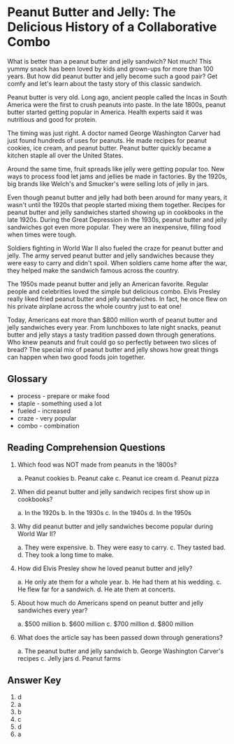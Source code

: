 # Peanut Butter and Jelly: The Delicious History of a Collaborative Combo

What is better than a peanut butter and jelly sandwich? Not much! This yummy snack has been loved by kids and grown-ups for more than 100 years. But how did peanut butter and jelly become such a good pair? Get comfy and let's learn about the tasty story of this classic sandwich.

Peanut butter is very old. Long ago, ancient people called the Incas in South America were the first to crush peanuts into paste. In the late 1800s, peanut butter started getting popular in America. Health experts said it was nutritious and good for protein.

The timing was just right. A doctor named George Washington Carver had just found hundreds of uses for peanuts. He made recipes for peanut cookies, ice cream, and peanut butter. Peanut butter quickly became a kitchen staple all over the United States.

Around the same time, fruit spreads like jelly were getting popular too. New ways to process food let jams and jellies be made in factories. By the 1920s, big brands like Welch's and Smucker's were selling lots of jelly in jars.

Even though peanut butter and jelly had both been around for many years, it wasn't until the 1920s that people started mixing them together. Recipes for peanut butter and jelly sandwiches started showing up in cookbooks in the late 1920s. During the Great Depression in the 1930s, peanut butter and jelly sandwiches got even more popular. They were an inexpensive, filling food when times were tough.

Soldiers fighting in World War II also fueled the craze for peanut butter and jelly. The army served peanut butter and jelly sandwiches because they were easy to carry and didn't spoil. When soldiers came home after the war, they helped make the sandwich famous across the country.

The 1950s made peanut butter and jelly an American favorite. Regular people and celebrities loved the simple but delicious combo. Elvis Presley really liked fried peanut butter and jelly sandwiches. In fact, he once flew on his private airplane across the whole country just to eat one!

Today, Americans eat more than $800 million worth of peanut butter and jelly sandwiches every year. From lunchboxes to late night snacks, peanut butter and jelly stays a tasty tradition passed down through generations. Who knew peanuts and fruit could go so perfectly between two slices of bread? The special mix of peanut butter and jelly shows how great things can happen when two good foods join together.

## Glossary

- process - prepare or make food
- staple - something used a lot
- fueled - increased
- craze - very popular
- combo - combination

## Reading Comprehension Questions

1. Which food was NOT made from peanuts in the 1800s?

   a. Peanut cookies
   b. Peanut cake
   c. Peanut ice cream
   d. Peanut pizza

2. When did peanut butter and jelly sandwich recipes first show up in cookbooks?

   a. In the 1920s
   b. In the 1930s
   c. In the 1940s
   d. In the 1950s

3. Why did peanut butter and jelly sandwiches become popular during World War II?

   a. They were expensive.
   b. They were easy to carry.
   c. They tasted bad.
   d. They took a long time to make.

4. How did Elvis Presley show he loved peanut butter and jelly?

   a. He only ate them for a whole year.
   b. He had them at his wedding.
   c. He flew far for a sandwich.
   d. He ate them at concerts.

5. About how much do Americans spend on peanut butter and jelly sandwiches every year?

   a. $500 million
   b. $600 million
   c. $700 million
   d. $800 million

6. What does the article say has been passed down through generations?

   a. The peanut butter and jelly sandwich
   b. George Washington Carver's recipes
   c. Jelly jars
   d. Peanut farms

## Answer Key

1. d
2. a
3. b
4. c
5. d
6. a
